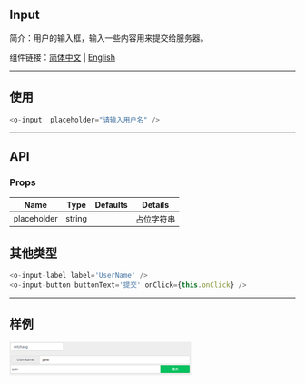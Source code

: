 ## Input  

简介：用户的输入框，输入一些内容用来提交给服务器。

组件链接：[简体中文](https://tencent.github.io/omi/packages/omiu/examples/build/zh-cn.html#/input?index=5&subIndex=0 "官网链接") | [English](https://tencent.github.io/omi/packages/omiu/examples/build/index.html#/input?index=5&subIndex=0 "官网链接")

---

## 使用

```js
<o-input  placeholder="请输入用户名" />
```

---

## API

### Props

|  **Name**  | **Type**        | **Defaults**  | **Details**  |
| ------------- |:-------------:|:-----:|:-------------:|
| placeholder  | string|       |     占位字符串      |

## 其他类型

```js
<o-input-label label='UserName' />
<o-input-button buttonText='提交' onClick={this.onClick} />
```

---

## 样例

![input](https://raw.githubusercontent.com/ZainChen/omi-vscode/master/assets/omiu/input.png "input")

